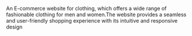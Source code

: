 An E-commerce website for clothing, which offers a wide range of fashionable clothing for men and women.The website provides a seamless and user-friendly shopping experience with its
intuitive and responsive design
